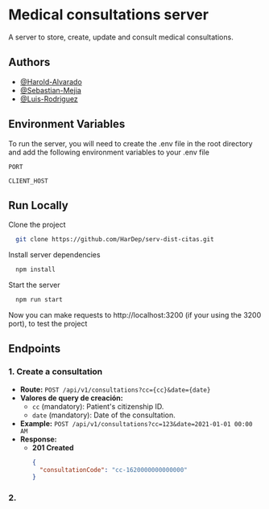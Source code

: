 
# Medical consultations server

A server to store, create, update and consult medical consultations.


## Authors

- [@Harold-Alvarado](https://github.com/HarDep)
- [@Sebastian-Mejia](https://github.com/Sebasmejia123)
- [@Luis-Rodriguez](https://github.com/luismiguel44)


## Environment Variables

To run the server, you will need to create the .env file in the root directory and add the following environment variables to your .env file

`PORT`

`CLIENT_HOST`


## Run Locally

Clone the project

```bash
  git clone https://github.com/HarDep/serv-dist-citas.git
```

Install server dependencies

```bash
  npm install
```

Start the server

```bash
  npm run start
```

Now you can make requests to http://localhost:3200 (if your using the 3200 port), to test the project


## Endpoints

### 1. Create a consultation

- **Route:** `POST /api/v1/consultations?cc={cc}&date={date}`
- **Valores de query de creación:**
  - `cc` (mandatory): Patient's citizenship ID.
  - `date` (mandatory): Date of the consultation.
- **Example:** `POST /api/v1/consultations?cc=123&date=2021-01-01 00:00 AM`
- **Response:**
  - **201 Created**
    ```json
    {
      "consultationCode": "cc-1620000000000000"
    }
    ```

### 2. 